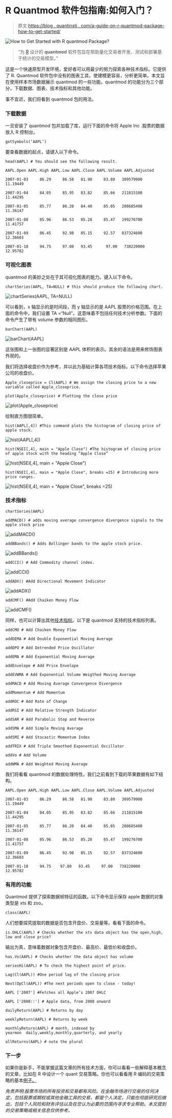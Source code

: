 # R Quantmod 软件包指南:如何入门？

> 原文:[https://blog . quantinsti . com/a-guide-on-r-quantmod-package-how-to-get-started/](https://blog.quantinsti.com/a-guide-on-r-quantmod-package-how-to-get-started/)

![How to Get Started with R quantmod Package?](../Images/c0d5ae6ed5f294b42abaffc34c7beaa7.png)

> “为 [R](http://www.r-project.org/) 设计的 **quantmod** 软件包旨在帮助量化交易者开发、测试和部署基于统计的交易模型。”

这是一个快速原型开发环境，爱好者可以用最少的努力探索各种技术指标。它提供了 R. Quantmod 软件包中没有的图表工具，使建模更容易，分析更简单。本文旨在使用样本市场数据展示 quantmod 的一些功能。quantmod 的功能分为三个部分，下载数据、图表、技术指标和其他功能。

事不宜迟，我们将看到 quantmod 包的用法。

### **下载数据**

一旦安装了 quantmod 包并加载了库，运行下面的命令将 Apple Inc .股票的数据放入 R 控制台。

```
getSymbols(‘AAPL’)
```

要查看数据的起点，请键入以下命令。

```
head(AAPL) # You should see the following result.
```

```
AAPL.Open AAPL.High AAPL.Low AAPL.Close AAPL.Volume AAPL.Adjusted

2007-01-03     86.29     86.58   81.90     83.80   309579900     11.19449

2007-01-04     84.05     85.95   83.82     85.66   211815100     11.44295

2007-01-05     85.77     86.20   84.40     85.05   208685400     11.36147

2007-01-08     85.96     86.53   85.28     85.47   199276700     11.41757

2007-01-09     86.45     92.98   85.15     92.57   837324600     12.36603

2007-01-10     94.75     97.80   93.45      97.00   738220000     12.95782
```

### **可视化图表**

quantmod 的美妙之处在于其可视化图表的能力。键入以下命令。

```
chartSeries(AAPL, TA=NULL) # this should produce the following chart.
```

![chartSeries(AAPL, TA=NULL)](../Images/e673876590f8fa31a2af82763d92e1d0.png)

可以看到，x 轴显示的是时间段，而 y 轴显示的是 AAPL 股票的价格范围。在上面的命令中，我们设置 TA =“Null”。这意味着不包括任何技术分析参数。下面的命令产生了带有 volume 参数的相同图形。

```
barChart(AAPL)
```

![barChart(AAPL)](../Images/b84e0faa3fd088204cd28766ab2bc971.png)

这张图和上一张图的显著区别是 AAPL 体积的表示。其余的语法是用来修饰图表外观的。

我们将选择收盘价作为参考，并以此为基础计算各项技术指标。以下命令选择苹果公司的收盘价。

```
Apple_closeprice = Cl(AAPL) # We assign the closing price to a new variable called Apple_closeprice.

plot(Apple_closeprice) # Plotting the close price
```

![plot(Apple_closeprice)](../Images/188222813a922c44f67f374214808578.png)

绘制直方图很简单。

```
hist(AAPL[,4]) #This command plots the histogram of closing price of apple stock.
```

![hist(AAPL[,4])](../Images/b66b90e8f314312eeb5ef1d42b8c6995.png)

```
hist(NSEI[,4], main = "Apple Close") #The histogram of closing price of apple stock with the heading “Apple Close”
```

![hist(NSEI[,4], main = "Apple Close")](../Images/e3c909249fe4564c4f3811987d4c8f3f.png)

```
hist(NSEI[,4], main = "Apple Close", breaks =25) # Introducing more price ranges.
```

![hist(NSEI[,4], main = "Apple Close", breaks =25)](../Images/5ea282cfc7f690d29a6e80446300ed97.png)

### **技术指标**

```
chartSeries(AAPL)

addMACD() # adds moving average convergence divergence signals to the apple stock price
```

![addMACD()](../Images/1d7f58c9aba6b2de6e83f09b4dfdd7c0.png)

```
addBBands() # Adds Bollinger bands to the apple stock price.
```

![addBBands()](../Images/5af4b459d383b0c08bf96a4f828b6027.png)

```
addCCI() # Add Commodity channel index.
```

![addCCI()](../Images/ad16eb0c88f5ee4b4f76e24051304a1d.png)

```
addADX() #Add Directional Movement Indicator
```

![addADX()](../Images/bd1fedebb6ca25ad22506a89ab272e18.png)

```
addCMF() #Add Chaiken Money Flow
```

![addCMF()](../Images/b993cb2e5b6d81ba848d403628589534.png)

同样，也可以计算出其他[技术指标](https://blog.quantinsti.com/build-technical-indicators-in-python/)。以下是 quantmod 支持的技术指标列表。

```
addCMO # Add Chaiken Money Flow

addDEMA # Add Double Exponential Moving Average

addDPO # Add Detrended Price Oscillator

addEMA # Add Exponential Moving Average

addEnvelope # Add Price Envelope

addEVWMA # Add Exponential Volume Weigthed Moving Average

addMACD # Add Moving Average Convergence Divergence

addMomentum # Add Momentum

addROC # Add Rate of Change

addRSI # Add Relative Strength Indicator

addSAR # Add Parabolic Stop and Reverse

addSMA # Add Simple Moving Average

addSMI # Add Stocastic Momentum Index

addTRIX # Add Triple Smoothed Exponential Oscillator

addVo # Add Volume

addWMA # Add Weighted Moving Average
```

我们将看看 quantmod 的数据处理特性。我们之前看到下载的苹果数据有如下结构。

```
AAPL.Open AAPL.High AAPL.Low AAPL.Close AAPL.Volume AAPL.Adjusted

2007-01-03     86.29     86.58   81.90     83.80   309579900     11.19449

2007-01-04     84.05     85.95   83.82     85.66   211815100     11.44295

2007-01-05     85.77     86.20   84.40     85.05   208685400     11.36147

2007-01-08     85.96     86.53   85.28     85.47   199276700     11.41757

2007-01-09     86.45     92.98   85.15     92.57   837324600     12.36603

2007-01-10     94.75    97.80   93.45     97.00   738220000     12.95782
```

### **有用的功能**

Quantmod 提供了探索数据帧特征的函数。以下命令显示保存 apple 数据的对象类型是 xts 和 zoo。

```
class(AAPL)
```

人们想要探究提取的数据是否包含开盘价、交易量等。看看下面的命令。

```
is.OHLC(AAPL) # Checks whether the xts data object has the open,high, low and close price?
```

输出为真，意味着数据对象包含开盘价、最高价、最低价和收盘价。

```
has.Vo(AAPL) # Checks whether the data object has volume

seriesHi(AAPL) # To check the highest point of price.

Lag(Cl(AAPL)) #One period lag of the closing price

Next(OpCl(AAPL)) #The next periods open to close - today!

AAPL ['2007'] #Fetches all Apple’s 2007 OHLC

AAPL ['2008::'] # Apple data, from 2008 onward

dailyReturn(AAPL) # Returns by day

weeklyReturn(AAPL) # Returns by week

monthlyReturn(AAPL) # month, indexed by yearmon  daily,weekly,monthly,quarterly, and yearly

allReturns(AAPL) # note the plural
```

### **下一步**

如果你是新手，不能掌握这篇文章的所有技术方面，你可以看看一些解释基本概念的文章，比如在 R 中设计一个 quant 交易策略。你也可以看看用 R 编码的交易策略的基本[例子。](https://blog.quantinsti.com/an-example-of-a-trading-strategy-coded-in-r/)

*免责声明:股票市场的所有投资和交易都有风险。在金融市场进行交易的任何决定，包括股票或期权或其他金融工具的交易，都是个人决定，只能在彻底研究后做出，包括个人风险和财务评估以及在您认为必要的范围内寻求专业帮助。本文提到的交易策略或相关信息仅供参考。*